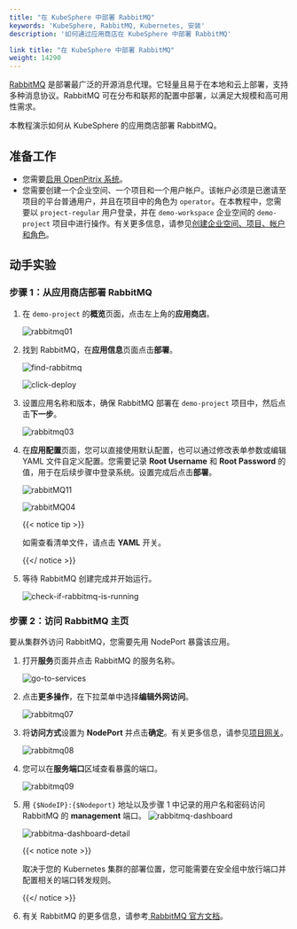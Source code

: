 ```yaml
---
title: "在 KubeSphere 中部署 RabbitMQ"
keywords: 'KubeSphere, RabbitMQ, Kubernetes, 安装'
description: '如何通过应用商店在 KubeSphere 中部署 RabbitMQ'

link title: "在 KubeSphere 中部署 RabbitMQ"
weight: 14290
---
```

[RabbitMQ](https://www.rabbitmq.com/) 是部署最广泛的开源消息代理。它轻量且易于在本地和云上部署，支持多种消息协议。RabbitMQ 可在分布和联邦的配置中部署，以满足大规模和高可用性需求。

本教程演示如何从 KubeSphere 的应用商店部署 RabbitMQ。

## 准备工作

- 您需要[启用 OpenPitrix 系统](../../../pluggable-components/app-store/)。
- 您需要创建一个企业空间、一个项目和一个用户帐户。该帐户必须是已邀请至项目的平台普通用户，并且在项目中的角色为 `operator`。在本教程中，您需要以 `project-regular` 用户登录，并在 `demo-workspace` 企业空间的 `demo-project` 项目中进行操作。有关更多信息，请参见[创建企业空间、项目、帐户和角色](../../../quick-start/create-workspace-and-project/)。

## 动手实验

### 步骤 1：从应用商店部署 RabbitMQ

1. 在 `demo-project` 的**概览**页面，点击左上角的**应用商店**。

   ![rabbitmq01](/images/docs/zh-cn/appstore/built-in-apps/rabbitmq-app/rabbitmq01.jpg)

2. 找到 RabbitMQ，在**应用信息**页面点击**部署**。

   ![find-rabbitmq](/images/docs/zh-cn/appstore/built-in-apps/rabbitmq-app/rabbitmq02.jpg)

   ![click-deploy](/images/docs/zh-cn/appstore/built-in-apps/rabbitmq-app/rabbitmq021.jpg)

3. 设置应用名称和版本，确保 RabbitMQ 部署在 `demo-project` 项目中，然后点击**下一步**。

   ![rabbitmq03](/images/docs/zh-cn/appstore/built-in-apps/rabbitmq-app/rabbitmq03.jpg)

4. 在**应用配置**页面，您可以直接使用默认配置，也可以通过修改表单参数或编辑 YAML 文件自定义配置。您需要记录 **Root Username** 和 **Root Password** 的值，用于在后续步骤中登录系统。设置完成后点击**部署**。

   ![rabbitMQ11](/images/docs/zh-cn/appstore/built-in-apps/rabbitmq-app/rabbitMQ11.jpg)

   ![rabbitMQ04](/images/docs/zh-cn/appstore/built-in-apps/rabbitmq-app/rabbitMQ04.jpg)

   {{< notice tip >}}

   如需查看清单文件，请点击 **YAML** 开关。

   {{</ notice >}}

5. 等待 RabbitMQ 创建完成并开始运行。

   ![check-if-rabbitmq-is-running](/images/docs/zh-cn/appstore/built-in-apps/rabbitmq-app/rabbitmq05.jpg)

### 步骤 2：访问 RabbitMQ 主页

要从集群外访问 RabbitMQ，您需要先用 NodePort 暴露该应用。

1. 打开**服务**页面并点击 RabbitMQ 的服务名称。

   ![go-to-services](/images/docs/zh-cn/appstore/built-in-apps/rabbitmq-app/rabbitmq06.jpg)

2. 点击**更多操作**，在下拉菜单中选择**编辑外网访问**。

   ![rabbitmq07](/images/docs/zh-cn/appstore/built-in-apps/rabbitmq-app/rabbitmq07.jpg)

3. 将**访问方式**设置为 **NodePort** 并点击**确定**。有关更多信息，请参见[项目网关](../../../project-administration/project-gateway/)。

   ![rabbitmq08](/images/docs/zh-cn/appstore/built-in-apps/rabbitmq-app/rabbitmq08.jpg)

4. 您可以在**服务端口**区域查看暴露的端口。

   ![rabbitmq09](/images/docs/zh-cn/appstore/built-in-apps/rabbitmq-app/rabbitmq09.jpg)

5. 用 `{$NodeIP}:{$Nodeport}` 地址以及步骤 1 中记录的用户名和密码访问 RabbitMQ 的 **management** 端口。
   ![rabbitmq-dashboard](/images/docs/zh-cn/appstore/built-in-apps/rabbitmq-app/rabbitmq-dashboard.jpg)

   ![rabbitma-dashboard-detail](/images/docs/zh-cn/appstore/built-in-apps/rabbitmq-app/rabbitma-dashboard-detail.jpg)

   {{< notice note >}}

   取决于您的 Kubernetes 集群的部署位置，您可能需要在安全组中放行端口并配置相关的端口转发规则。

   {{</ notice >}} 

6. 有关 RabbitMQ 的更多信息，请参考[ RabbitMQ 官方文档](https://www.rabbitmq.com/documentation.html)。

